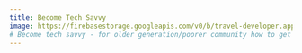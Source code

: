 ```yaml
---
title: Become Tech Savvy
image: https://firebasestorage.googleapis.com/v0/b/travel-developer.appspot.com/o/work%2Fjet-1.jpg?alt=media&token=df75e0fa-4702-4467-9739-6318845be166
# Become tech savvy - for older generation/poorer community how to get up to par. Password managers browsers etc.
---
```

